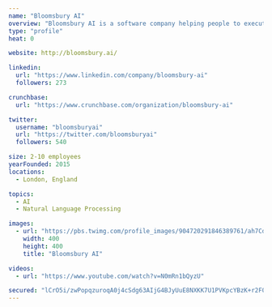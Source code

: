 ```yaml
---
name: "Bloomsbury AI"
overview: "Bloomsbury AI is a software company helping people to execute repetitive tasks and scaling expertise."
type: "profile"
heat: 0

website: http://bloomsbury.ai/

linkedin:
  url: "https://www.linkedin.com/company/bloomsbury-ai"
  followers: 273

crunchbase:
  url: "https://www.crunchbase.com/organization/bloomsbury-ai"

twitter:
  username: "bloomsburyai"
  url: "https://twitter.com/bloomsburyai"
  followers: 540

size: 2-10 employees
yearFounded: 2015
locations:
  - London, England

topics:
  - AI
  - Natural Language Processing

images:
  - url: "https://pbs.twimg.com/profile_images/904720291846389761/ah7CdA1L_400x400.jpg"
    width: 400
    height: 400
    title: "Bloomsbury AI"

videos:
  - url: "https://www.youtube.com/watch?v=N0mRn1bQyzU"

secured: "lCrO5i/zwPopqzuroqA0j4cSdg63AIjG4BJyUuE8NXKK7U1PVKpcYBzK+r2F0S90lUYJ2DIhu4sFeQmm12mNrxXkQEb1YjQ8YhrwLdhPjf2j7pnyZvxRPRFZT4mOy7Sh9TQ3P21muZEmkIx0I5WKXqTRmpuhsyrcbL65+5RW5OrrLnev0F7e733tqYoxe/rFCwZPK6ib+wy5qo65eqsDVaBo+VhUP8QPW6oYqkhA1VI108pWyvM8z3ZOibg3NuhLQG53vkHiHEmoAa1B6XXqQIZcxwPw4HrjWnqt6se9n8u8dJFBQq7kSM4me/2jlzGrLeARYV/SWqQu7tQ7NaK4Ag==;llhh8i+vaCxj1ZMlg0I2/A=="
---
```


